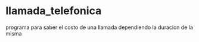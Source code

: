 # llamada_telefonica
programa para saber el costo de una llamada dependiendo la duracion de la misma
